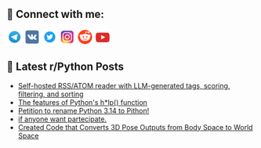 ## 🔎 Connect with me:
[<img src="https://github.com/bullbesh/bullbesh/blob/main/images/Telegram.png" width="32" height="32" />](https://t.me/bullbesh)
[<img src="https://github.com/bullbesh/bullbesh/blob/main/images/VK.png" width="32" height="32" />](https://vk.com/bullbesh)
[<img src="https://github.com/bullbesh/bullbesh/blob/main/images/Twitter.png" width="32" height="32" />](https://twitter.com/bullbesh1)
[<img src="https://github.com/bullbesh/bullbesh/blob/main/images/Instagram.png" width="32" height="32" />](https://www.instagram.com/bullbesh)
[<img src="https://github.com/bullbesh/bullbesh/blob/main/images/Reddit.png" width="32" height="32" />](https://www.reddit.com/user/bullbesh)
[<img src="https://github.com/bullbesh/bullbesh/blob/main/images/YouTube.png" width="32" height="32" />](https://www.youtube.com/channel/UCtfjRs6uzgq5mfm8S06WTcg)

## 📕 Latest r/Python Posts
<!-- BLOG-POST-LIST:START -->
- [Self-hosted RSS/ATOM reader with LLM-generated tags, scoring, filtering, and sorting](https://www.reddit.com/r/Python/comments/1j472bj/selfhosted_rssatom_reader_with_llmgenerated_tags/)
- [The features of Python&#39;s h*lp&lpar;&rpar; function](https://www.reddit.com/r/Python/comments/1j43yho/the_features_of_pythons_hlp_function/)
- [Petition to rename Python 3.14 to Pithon!](https://www.reddit.com/r/Python/comments/1j43aar/petition_to_rename_python_314_to_pithon/)
- [if anyone want partecipate.](https://www.reddit.com/r/Python/comments/1j42o03/if_anyone_want_partecipate/)
- [Created Code that Converts 3D Pose Outputs from Body Space to World Space](https://www.reddit.com/r/Python/comments/1j3x6u4/created_code_that_converts_3d_pose_outputs_from/)
<!-- BLOG-POST-LIST:END -->
